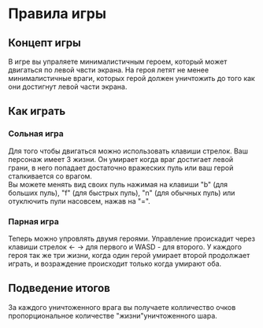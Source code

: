 # Правила игры

## Концепт игры
В игре вы упраляете минималистичным героем, который может двигаться по левой чвсти экрана. На героя летят не менее минималистичные враги, которых герой должен уничтожить до того как они достигнут левой части экрана. 

## Как играть
### Сольная игра
Для того чтобы двигаться можно использовать клавиши стрелок. 
Ваш персонаж имеет 3 жизни. Он умирает когда враг достигает левой грани, в него попадает достаточно вражеских пуль или ваш герой сталкивается со врагом.  
Вы можете менять вид своих пуль нажимая на клавиши "b" (для больших пуль), "f" (для быстрых пуль), "n" (для обычных пуль) или отуключить пули насовсем, нажав на "=".

### Парная игра
Теперь можно упровлять двумя героями. Управление проискадит через клавиши стрелок <- -> для первого и WASD - для второго.
У каждого героя так же три жизни, когда один герой умирает второй продолжает играть, и возраждение происходит только когда умирают оба.
## Подведение итогов
За каждого уничтоженного врага вы получаете колличество очков пропорциональное количестве "жизни"уничтоженного шара.
